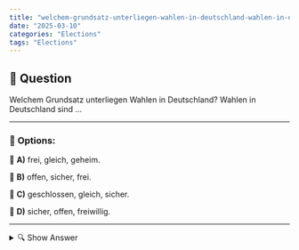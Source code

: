 ```yaml
---
title: "welchem-grundsatz-unterliegen-wahlen-in-deutschland-wahlen-in-deutschland-sind-…"
date: "2025-03-10"
categories: "Elections"
tags: "Elections"
---
```


## 📌 **Question**

Welchem Grundsatz unterliegen Wahlen in Deutschland? Wahlen in Deutschland sind …



---

### 📝 **Options:**

🔘 **A)** frei, gleich, geheim.

🔘 **B)** offen, sicher, frei.

🔘 **C)** geschlossen, gleich, sicher.

🔘 **D)** sicher, offen, freiwillig.

---

<details>
  <summary>🔍 Show Answer</summary>

  <p>
💡  <b>Correct Answer:</b>  a
  </p>
  <p>
    📖<b>Explanation:</b>
    In Deutschland basieren Wahlen auf fundamentalen demokratischen Prinzipien, die sicherstellen, dass die Wahlprozesse fair und repräsentativ sind. Diese Grundsätze gewährleisten, dass jede Stimme frei abgegeben werden kann, alle Bürgerinnen und Bürger gleiche Chancen haben, ihre Meinung zu äußern, und die Stimmabgabe geheim bleibt, um Unabhängigkeit und Schutz vor Druck zu garantieren. Zusätzlich sorgen Transparenz und Sicherheit dafür, dass die Wahlergebnisse vertrauenswürdig sind. Diese Prinzipien sind im Grundgesetz verankert und bilden das Rückgrat der demokratischen Ordnung in Deutschland.
  </p>
</details>
